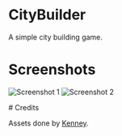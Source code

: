 # CityBuilder

A simple city building game.

# Screenshots

![Screenshot 1](https://github.com/pvigier/CityBuilder/raw/master/images/screenshot1.png)
![Screenshot 2](https://github.com/pvigier/CityBuilder/raw/master/images/screenshot2.png)

# Credits

Assets done by [Kenney](https://opengameart.org/users/kenney).